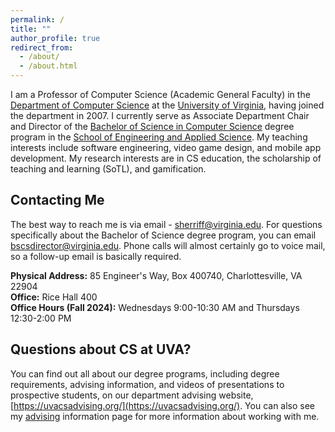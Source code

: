 ```yaml
---
permalink: /
title: ""
author_profile: true
redirect_from: 
  - /about/
  - /about.html
---
```


I am a Professor of Computer Science (Academic General Faculty) in the [Department of Computer Science](http://www.cs.virginia.edu) at the [University of Virginia](https://www.virginia.edu/), having joined the department in 2007. I currently serve as Associate Department Chair and Director of the [Bachelor of Science in Computer Science](https://engineering.virginia.edu/departments/computer-science/cs-undergraduate-programs) degree program in the [School of Engineering and Applied Science](https://engineering.virginia.edu/).  My teaching interests include software engineering, video game design, and mobile app development.  My research interests are in CS education, the scholarship of teaching and learning (SoTL), and gamification.

## Contacting Me

The best way to reach me is via email - [sherriff@virginia.edu](mailto:sherriff@virginia.edu).  For questions specifically about the Bachelor of Science degree program, you can email [bscsdirector@virginia.edu](mailto:bscsdirector@virginia.edu).  Phone calls will almost certainly go to voice mail, so a follow-up email is basically required.

__Physical Address:__ 85 Engineer's Way, Box 400740, Charlottesville, VA 22904     
__Office:__ Rice Hall 400     
__Office Hours (Fall 2024):__ Wednesdays 9:00-10:30 AM and Thursdays 12:30-2:00 PM   

## Questions about CS at UVA?

You can find out all about our degree programs, including degree requirements, advising information, and videos of presentations to prospective students, on our department advising website, [https://uvacsadvising.org/](https://uvacsadvising.org/).  You can also see my [advising](/advising/) information page for more information about working with me.
